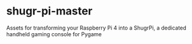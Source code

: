 # shugr-pi-master
Assets for transforming your Raspberry Pi 4 into a ShugrPi, a dedicated handheld gaming console for Pygame
